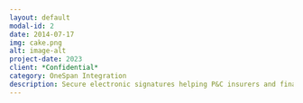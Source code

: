 ```yaml
---
layout: default
modal-id: 2
date: 2014-07-17
img: cake.png
alt: image-alt
project-date: 2023
client: *Confidential*
category: OneSpan Integration
description: Secure electronic signatures helping P&C insurers and financial services organizations digitize new business application, waivers, and claim processes
---
```

